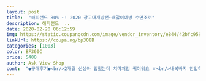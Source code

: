 ```yaml
---
layout: post 
title:  "해피랜드 80% ~! 2020 창고대개방전~배앓이예방 수면조끼" 
description: 해피랜드  ..
date: 2020-02-20 06:12:59 
img: https://static.coupangcdn.com/image/vendor_inventory/e844/42bfc959e195f65cebfba52df4a85acd00bd1bc673899a882590cf773c7a.jpg 
linkUrl: https://coupa.ng/bp30BB 
categories: [1003] 
color: BF360C 
price: 5400 
author: Ask View Shop 
cont:  "●구매후기●<br/>2개월 신생아 입혔는데 치마처럼 귀여워요 ㅎ<br/>내복바지 안입히고 수면조끼하나 입혔는데<br/>넘나 귀엽네요 ㅋ<br/>따뜻하고 좋으네요.<br/> 밤엔 항상 이불 않덮어서 배앓이라도 할까 걱정햇는데 이젠 이거 하나만 입혀주면 이런걱정 없어요.<br/><br/>수면조끼 싸고 넘나 귀여워요 ㅎㅎ<br/>옷감 질도 좋고 따뜻해요<br/>" 
---
```

